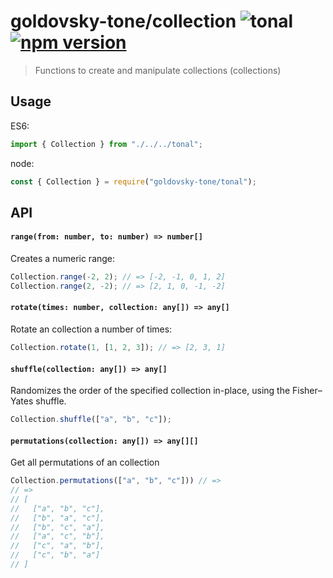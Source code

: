 # goldovsky-tone/collection ![tonal](https://img.shields.io/badge/goldovsky-tone-collection-yellow.svg?style=flat-square) [![npm version](https://img.shields.io/npm/v/goldovsky-tone/collection.svg?style=flat-square)](https://www.npmjs.com/package/goldovsky-tone/collection)

> Functions to create and manipulate collections (collections)

## Usage

ES6:

```js
import { Collection } from "./../../tonal";
```

node:

```js
const { Collection } = require("goldovsky-tone/tonal");
```

## API

#### `range(from: number, to: number) => number[]`

Creates a numeric range:

```js
Collection.range(-2, 2); // => [-2, -1, 0, 1, 2]
Collection.range(2, -2); // => [2, 1, 0, -1, -2]
```

#### `rotate(times: number, collection: any[]) => any[]`

Rotate an collection a number of times:

```js
Collection.rotate(1, [1, 2, 3]); // => [2, 3, 1]
```

#### `shuffle(collection: any[]) => any[]`

Randomizes the order of the specified collection in-place, using the Fisher–Yates shuffle.

```js
Collection.shuffle(["a", "b", "c"]);
```

#### `permutations(collection: any[]) => any[][]`

Get all permutations of an collection

```js
Collection.permutations(["a", "b", "c"])) // =>
// =>
// [
//   ["a", "b", "c"],
//   ["b", "a", "c"],
//   ["b", "c", "a"],
//   ["a", "c", "b"],
//   ["c", "a", "b"],
//   ["c", "b", "a"]
// ]
```

